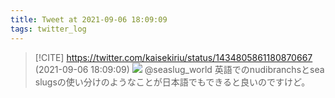 ```yaml
---
title: Tweet at 2021-09-06 18:09:09
tags: twitter_log
---
```


> [!CITE] https://twitter.com/kaisekiriu/status/1434805861180870667 (2021-09-06 18:09:09)
> ![](https://twitter.com/kaisekiriu/status/1434805861180870667)
> @seaslug_world 英語でのnudibranchsとsea slugsの使い分けのようなことが日本語でもできると良いのですけど。
